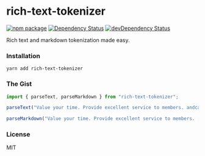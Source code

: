# rich-text-tokenizer

[![npm package](https://badge.fury.io/js/rich-text-tokenizer.svg)](https://www.npmjs.org/package/rich-text-tokenizer)
[![Dependency Status](https://david-dm.org/andcards/rich-text-tokenizer.svg)](https://david-dm.org/andcards/rich-text-tokenizer)
[![devDependency Status](https://david-dm.org/andcards/rich-text-tokenizer/dev-status.svg)](https://david-dm.org/andcards/rich-text-tokenizer#info=devDependencies)

Rich text and markdown tokenization made easy.

### Installation

```
yarn add rich-text-tokenizer
```

### The Gist

```javascript
import { parseText, parseMarkdown } from "rich-text-tokenizer";

parseText("Value your time. Provide excellent service to members. andcards.com");

parseMarkdown("Value your time. Provide excellent service to members. [andcards](https://www.andcards.com)");
```

### License

MIT
